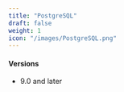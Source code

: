 ```yaml
---
title: "PostgreSQL"
draft: false
weight: 1
icon: "/images/PostgreSQL.png"
---
```


#### Versions
- 9.0 and later
